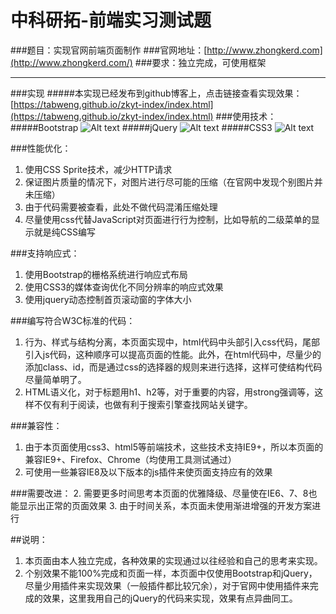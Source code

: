 # 中科研拓-前端实习测试题
###题目：实现官网前端页面制作
###官网地址：[http://www.zhongkerd.com](http://www.zhongkerd.com/)
###要求：独立完成，可使用框架
***
###实现
#####本实现已经发布到github博客上，点击链接查看实现效果：[https://tabweng.github.io/zkyt-index/index.html](https://tabweng.github.io/zkyt-index/index.html)
###使用技术：
#####Bootstrap
![Alt text](https://encrypted-tbn0.gstatic.com/images?q=tbn:ANd9GcQLJHOOqSYXHkPSSBPb_vHc78T44LcRCO9wfcBXZ_Bdji6pqHTm)
#####jQuery
![Alt text](http://stavarengo.com/var/post/12/1306925626.png)
#####CSS3
![Alt text](https://encrypted-tbn1.gstatic.com/images?q=tbn:ANd9GcSjNgMow5cdemSTlR2-ThTYLLnG1WUYKh8dfV2xbprtdjJltRjBWw)

###性能优化：
1. 使用CSS Sprite技术，减少HTTP请求
2. 保证图片质量的情况下，对图片进行尽可能的压缩（在官网中发现个别图片并未压缩）
3. 由于代码需要被查看，此处不做代码混淆压缩处理
4. 尽量使用css代替JavaScript对页面进行行为控制，比如导航的二级菜单的显示就是纯CSS编写

###支持响应式：
1. 使用Bootstrap的栅格系统进行响应式布局
2. 使用CSS3的媒体查询优化不同分辨率的响应式效果
3. 使用jquery动态控制首页滚动窗的字体大小

###编写符合W3C标准的代码：
1. 行为、样式与结构分离，本页面实现中，html代码中头部引入css代码，尾部引入js代码，这种顺序可以提高页面的性能。此外，在html代码中，尽量少的添加class、id，而是通过css的选择器的规则来进行选择，这样可使结构代码尽量简单明了。
2. HTML语义化，对于标题用h1、h2等，对于重要的内容，用strong强调等，这样不仅有利于阅读，也做有利于搜索引擎查找网站关键字。

###兼容性：
1. 由于本页面使用css3、html5等前端技术，这些技术支持IE9+，所以本页面的兼容IE9+、Firefox、Chrome（均使用工具测试通过）
2. 可使用一些兼容IE8及以下版本的js插件来使页面支持应有的效果

###需要改进：
2. 需要更多时间思考本页面的优雅降级、尽量使在IE6、7、8也能显示出正常的页面效果
3. 由于时间关系，本页面未使用渐进增强的开发方案进行

##说明：
1. 本页面由本人独立完成，各种效果的实现通过以往经验和自己的思考来实现。
2. 个别效果不能100%完成和页面一样，本页面中仅使用Bootstrap和jQuery，尽量少用插件来实现效果（一般插件都比较冗余），对于官网中使用插件来完成的效果，这里我用自己的jQuery的代码来实现，效果有点异曲同工。


